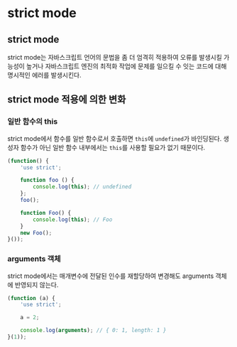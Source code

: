 # strict mode

## strict mode

strict mode는 자바스크립트 언어의 문법을 좀 더 엄격히 적용하여 오류를 발생시킬 가능성이 높거나 자바스크립트 엔진의 최적화 작업에 문제를 일으킬 수 잇는 코드에 대해 명시적인 에러를 발생시킨다.

## strict mode 적용에 의한 변화

### 일반 함수의 this

strict mode에서 함수를 일반 함수로서 호출하면 `this`에 `undefined`가 바인딩된다. 생성자 함수가 아닌 일반 함수 내부에서는 `this`를 사용할 필요가 없기 때문이다.

```javascript
(function() {
    'use strict';

    function foo () {
        console.log(this); // undefined
    };
    foo();

    function Foo() {
        console.log(this); // Foo
    }
    new Foo();
}());
```

### arguments 객체

strict mode에서는 매개변수에 전달된 인수를 재할당하여 변경해도 arguments 객체에 반영되지 않는다.

```javascript
(function (a) {
    'use strict';

    a = 2;

    console.log(arguments); // { 0: 1, length: 1 }
}(1));
```
